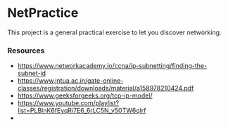 # NetPractice

This project is a general practical exercise to let you discover networking.

### Resources

- https://www.networkacademy.io/ccna/ip-subnetting/finding-the-subnet-id
- https://www.jntua.ac.in/gate-online-classes/registration/downloads/material/a158978210424.pdf
- https://www.geeksforgeeks.org/tcp-ip-model/
- https://www.youtube.com/playlist?list=PLBlnK6fEyqRi7E6_6rLC5N_v50TW6qlrf
- 